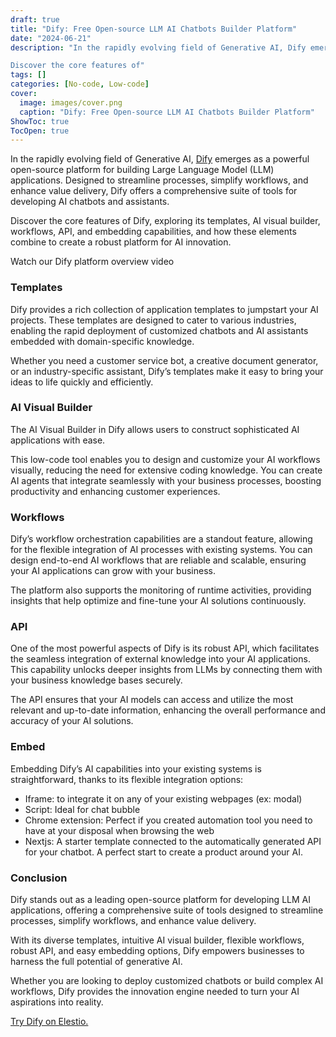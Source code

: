 ```yaml
---
draft: true
title: "Dify: Free Open-source LLM AI Chatbots Builder Platform"
date: "2024-06-21"
description: "In the rapidly evolving field of Generative AI, Dify emerges as a powerful open-source platform for building Large Language Model (LLM) applications. Designed to streamline processes, simplify workflows, and enhance value delivery, Dify offers a comprehensive suite of tools for developing AI chatbots and assistants.

Discover the core features of"
tags: []
categories: [No-code, Low-code]
cover:
  image: images/cover.png
  caption: "Dify: Free Open-source LLM AI Chatbots Builder Platform"
ShowToc: true
TocOpen: true
---
```



In the rapidly evolving field of Generative AI, [Dify](https://elest.io/open-source/dify?ref=blog.elest.io) emerges as a powerful open\-source platform for building Large Language Model (LLM) applications. Designed to streamline processes, simplify workflows, and enhance value delivery, Dify offers a comprehensive suite of tools for developing AI chatbots and assistants. 

Discover the core features of Dify, exploring its templates, AI visual builder, workflows, API, and embedding capabilities, and how these elements combine to create a robust platform for AI innovation.



Watch our Dify platform overview video



### Templates

Dify provides a rich collection of application templates to jumpstart your AI projects. These templates are designed to cater to various industries, enabling the rapid deployment of customized chatbots and AI assistants embedded with domain\-specific knowledge. 

Whether you need a customer service bot, a creative document generator, or an industry\-specific assistant, Dify’s templates make it easy to bring your ideas to life quickly and efficiently.

### AI Visual Builder

The AI Visual Builder in Dify allows users to construct sophisticated AI applications with ease. 

This low\-code tool enables you to design and customize your AI workflows visually, reducing the need for extensive coding knowledge. You can create AI agents that integrate seamlessly with your business processes, boosting productivity and enhancing customer experiences.

### Workflows

Dify’s workflow orchestration capabilities are a standout feature, allowing for the flexible integration of AI processes with existing systems. You can design end\-to\-end AI workflows that are reliable and scalable, ensuring your AI applications can grow with your business. 

The platform also supports the monitoring of runtime activities, providing insights that help optimize and fine\-tune your AI solutions continuously.

### API

One of the most powerful aspects of Dify is its robust API, which facilitates the seamless integration of external knowledge into your AI applications. This capability unlocks deeper insights from LLMs by connecting them with your business knowledge bases securely. 

The API ensures that your AI models can access and utilize the most relevant and up\-to\-date information, enhancing the overall performance and accuracy of your AI solutions.

### Embed

Embedding Dify’s AI capabilities into your existing systems is straightforward, thanks to its flexible integration options:

* Iframe: to integrate it on any of your existing webpages (ex: modal)
* Script: Ideal for chat bubble
* Chrome extension: Perfect if you created automation tool you need to have at your disposal when browsing the web
* Nextjs: A starter template connected to the automatically generated API for your chatbot. A perfect start to create a product around your AI.

### Conclusion

Dify stands out as a leading open\-source platform for developing LLM AI applications, offering a comprehensive suite of tools designed to streamline processes, simplify workflows, and enhance value delivery. 

With its diverse templates, intuitive AI visual builder, flexible workflows, robust API, and easy embedding options, Dify empowers businesses to harness the full potential of generative AI. 

Whether you are looking to deploy customized chatbots or build complex AI workflows, Dify provides the innovation engine needed to turn your AI aspirations into reality.

[Try Dify on Elestio.](https://elest.io/open-source/dify?ref=blog.elest.io)



